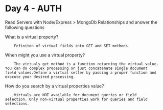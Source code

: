 # Day 4 - AUTH

Read Servers with Node/Express > MongoDb Relationships and answer the following questions



What is a virtual property?

        Fefiniton of virtual fields into GET and SET methods.



When might you use a virtual property?

        The virtuals get method is a function returning the virtual value. You can do complex processing or just concatenate single document field values.Define a virtual setter by passing a proper function and execute your desired processing.

How do you search by a virtual properties value?

        Virtuals are NOT available for document queries or field selection. Only non-virtual properties work for queries and field selections.

#